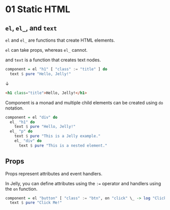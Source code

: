 # 01 Static HTML

## `el`, `el_`, and `text`

`el` and `el_` are functions that create HTML elements.

`el` can take props, whereas `el_` cannot.

and `text` is a function that creates text nodes.

```purs
component = el "h1" [ "class" := "title" ] do
  text $ pure "Hello, Jelly!"
```

↓

```html
<h1 class="title">Hello, Jelly!</h1>
```

Component is a monad and multiple child elements can be created using `do` notation.

```purs
component = el "div" do
  el_ "h1" do
    text $ pure "Hello, Jelly!"
  el_ "p" do
    text $ pure "This is a Jelly example."
    el_ "div" do
      text $ pure "This is a nested element."
```

## Props

Props represent attributes and event handlers.

In Jelly, you can define attributes using the `:=` operator and handlers using the `on` function.

```purs
component = el "button" [ "class" := "btn", on "click" \_ -> log "Clicked!" ] do
  text $ pure "Click Me!"
```
